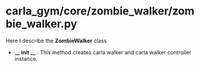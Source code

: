 # carla_gym/core/zombie_walker/zombie_walker.py

Here I describe the **ZombieWalker** class

- **__ init __** : This method creates carla walker and carla walker controller instance. 